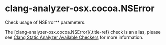 # clang-analyzer-osx.cocoa.NSError

Check usage of NSError\*\* parameters.

The [clang-analyzer-osx.cocoa.NSError]{.title-ref} check is an alias,
please see [Clang Static Analyzer Available
Checkers](https://clang.llvm.org/docs/analyzer/checkers.html#osx-cocoa-nserror)
for more information.
